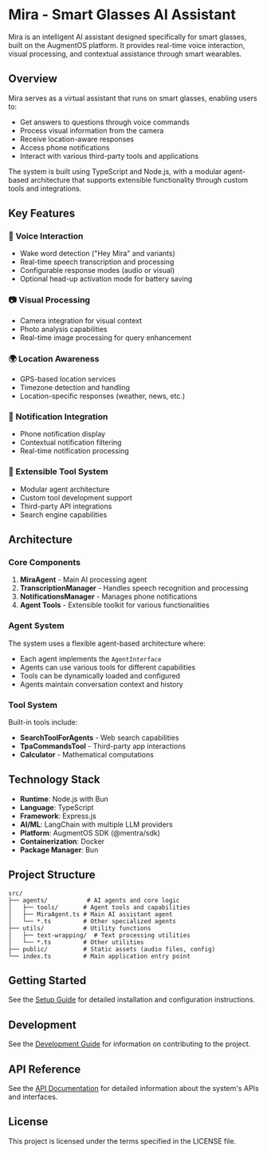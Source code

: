 # Mira - Smart Glasses AI Assistant

Mira is an intelligent AI assistant designed specifically for smart glasses, built on the AugmentOS platform. It provides real-time voice interaction, visual processing, and contextual assistance through smart wearables.

## Overview

Mira serves as a virtual assistant that runs on smart glasses, enabling users to:
- Get answers to questions through voice commands
- Process visual information from the camera
- Receive location-aware responses
- Access phone notifications
- Interact with various third-party tools and applications

The system is built using TypeScript and Node.js, with a modular agent-based architecture that supports extensible functionality through custom tools and integrations.

## Key Features

### 🎤 Voice Interaction
- Wake word detection ("Hey Mira" and variants)
- Real-time speech transcription and processing
- Configurable response modes (audio or visual)
- Optional head-up activation mode for battery saving

### 📷 Visual Processing
- Camera integration for visual context
- Photo analysis capabilities
- Real-time image processing for query enhancement

### 🌍 Location Awareness
- GPS-based location services
- Timezone detection and handling
- Location-specific responses (weather, news, etc.)

### 📱 Notification Integration
- Phone notification display
- Contextual notification filtering
- Real-time notification processing

### 🔧 Extensible Tool System
- Modular agent architecture
- Custom tool development support
- Third-party API integrations
- Search engine capabilities

## Architecture

### Core Components

1. **MiraAgent** - Main AI processing agent
2. **TranscriptionManager** - Handles speech recognition and processing
3. **NotificationsManager** - Manages phone notifications
4. **Agent Tools** - Extensible toolkit for various functionalities

### Agent System

The system uses a flexible agent-based architecture where:
- Each agent implements the `AgentInterface`
- Agents can use various tools for different capabilities
- Tools can be dynamically loaded and configured
- Agents maintain conversation context and history

### Tool System

Built-in tools include:
- **SearchToolForAgents** - Web search capabilities
- **TpaCommandsTool** - Third-party app interactions
- **Calculator** - Mathematical computations

## Technology Stack

- **Runtime**: Node.js with Bun
- **Language**: TypeScript
- **Framework**: Express.js
- **AI/ML**: LangChain with multiple LLM providers
- **Platform**: AugmentOS SDK (@mentra/sdk)
- **Containerization**: Docker
- **Package Manager**: Bun

## Project Structure

```
src/
├── agents/           # AI agents and core logic
│   ├── tools/       # Agent tools and capabilities
│   ├── MiraAgent.ts # Main AI assistant agent
│   └── *.ts         # Other specialized agents
├── utils/           # Utility functions
│   ├── text-wrapping/  # Text processing utilities
│   └── *.ts         # Other utilities
├── public/          # Static assets (audio files, config)
└── index.ts         # Main application entry point
```

## Getting Started

See the [Setup Guide](./setup.md) for detailed installation and configuration instructions.

## Development

See the [Development Guide](./development.md) for information on contributing to the project.

## API Reference

See the [API Documentation](./api.md) for detailed information about the system's APIs and interfaces.

## License

This project is licensed under the terms specified in the LICENSE file.